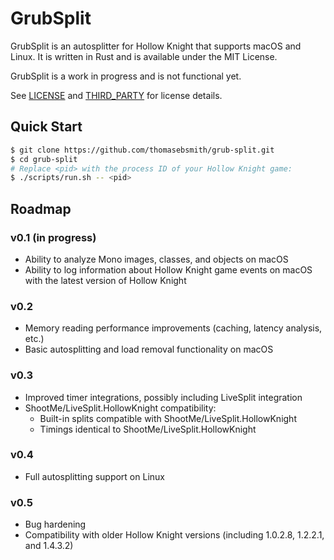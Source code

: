 # GrubSplit
GrubSplit is an autosplitter for Hollow Knight that supports macOS and Linux.
It is written in Rust and is available under the MIT License.

GrubSplit is a work in progress and is not functional yet.

See [LICENSE](./LICENSE) and [THIRD\_PARTY](./THIRD_PARTY) for license details.

## Quick Start
```sh
$ git clone https://github.com/thomasebsmith/grub-split.git
$ cd grub-split
# Replace <pid> with the process ID of your Hollow Knight game:
$ ./scripts/run.sh -- <pid>
```

## Roadmap
### v0.1 (in progress)
- Ability to analyze Mono images, classes, and objects on macOS
- Ability to log information about Hollow Knight game events on macOS with the
  latest version of Hollow Knight

### v0.2
- Memory reading performance improvements (caching, latency analysis, etc.)
- Basic autosplitting and load removal functionality on macOS

### v0.3
- Improved timer integrations, possibly including LiveSplit integration
- ShootMe/LiveSplit.HollowKnight compatibility:
  - Built-in splits compatible with ShootMe/LiveSplit.HollowKnight
  - Timings identical to ShootMe/LiveSplit.HollowKnight

### v0.4
- Full autosplitting support on Linux

### v0.5
- Bug hardening
- Compatibility with older Hollow Knight versions (including 1.0.2.8, 1.2.2.1,
  and 1.4.3.2)
